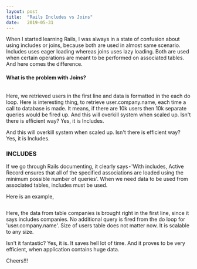 ```yaml
---
layout: post
title:  "Rails Includes vs Joins"
date:   2019-05-31
---
```


When I started learning Rails, I was always in a state of confusion about using includes or joins,
because both are used in almost same scenario. Includes uses eager loading whereas joins uses lazy 
loading. Both are used when certain operations are meant to be performed on associated tables. And 
here comes the difference.


<h4>What is the problem with Joins?</h4>

<img src="{{ '/assets/img/joins_all.png' | prepend: site.baseurl }}" alt="">

Here, we retrieved users in the first line and data is formatted in the each do loop. Here is interesting thing, to retrieve user.company.name, each time a call to database is made. It means, if there are 10k users then 10k separate queries would be fired up.
And this will overkill system when scaled up. Isn't there is efficient way? Yes, it is Includes.

And this will overkill system when scaled up. Isn't there is efficient way? Yes, it is Includes.

<h3>INCLUDES</h3>
If we go through Rails documenting, it clearly says - 'With includes, Active Record ensures that all of the
specified associations are loaded using the minimum possible number of queries'. When we need data to be used
from associated tables, includes must be used.

Here is an example,

<img src="{{ '/assets/img/includes.png' | prepend: site.baseurl }}" alt="">

Here, the data from table companies is brought right in the first line, since it says includes companies.
No additional query is fired from the do loop for 'user.company.name'. Size of users table does not matter now.
It is scalable to any size.

Isn't it fantastic? Yes, it is. It saves hell lot of time. And it proves to be very efficient, when application
contains huge data.

Cheers!!!
